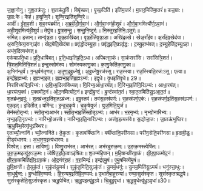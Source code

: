 

  
ज॒ज्ञा॒नोनु। नुश॒तक्र॑तु:। श॒तक्र॑तु॒र्वि। विपृ॑च्छत्। पृ॒च्छ॒दिति॑। इति॑मा॒तरं॑। मा॒तर॒मिति॑मा॒तरं॑॥ कउ॒ग्रा:। उ॒ग्रा:के। केह॑। ह॒शृ॒ण्वि॒रे। शृ॒ण्वि॒रइति॑शृ॒ण्वि॒रे॥  
आदीं॑। ईं॒श॒व॒शी। श॒व॒स्य॑ब्रवीत्। अ॒ब्र॒वी॒दौ॒र्ण॒वा॒भं। औ॒र्ण॒वा॒भम॑ही॒शुवं॑। औ॒र्ण॒वा॒भमित्यौ॑र्ण॒ऽवा॒भं। अ॒ही॒शुव॒मित्य॑ही॒शुवं॑॥ तेपु॑त्र। पु॒त्र॒स॒न्तु॒। स॒न्तु॒नि॒ष्टुर॑:। नि॒स्तुर॒इति॑नि॒:ऽतुर॑:॥  
समित्। इत्तान्। तान्वृ॑त्र॒हा। वृ॒त्र॒हाखि॑दत्। वृ॒त्र॒हेति॑वृ॒त्र॒ऽहा। अखि॑द॒त्खे। खेअ॒राँइ॑व। अ॒राँइ॑व॒खेद॑या। अ॒रानि॒वेत्य॒रान्ऽइ॑व। खेद॒येति॒खेद॑या॥ प्रवृ॑द्धोदस्यु॒हा। प्रवृ॑द्ध॒इति॒प्रऽवृ॑द्ध:। द॒स्यु॒हाभ॑वत्। द॒स्यु॒हेति॑द॒स्यु॒ऽहा। अभ॑व॒दित्यभ॑वत्॥  
एक॑याप्रति॒धा। प्र॒ति॒धापि॑बत्। प्र॒ति॒धाइति॑प्र॒ति॒ऽधा। अपि॑बत्सा॒कं। सा॒कंसरां॑सि। सरां॑सित्रि॒शतं॑। त्रिं॒शत॒मिति॑त्रिं॒शतं॑॥ इन्द्र॒स्सोम॑स्य। सोम॑स्यकाणु॒का। का॒णु॒केति॑का॒णु॒का॥  
अ॒भिग॑न्ध॒र्वं। ग॒न्ध॒र्वम॑तृणत्। अ॒तृ॒ण॒द॒बु॒ध्नेषु॑। अ॒बु॒ध्नेषु॒रज॑स्सु। रज॒स्स्वा। रज॒स्स्विति॒रज॑:ऽसु। एत्या॥ इन्द्रो॑ब्र॒ह्मभ्य॑:। ब्र॒ह्मभ्य॒इत्। ब्र॒ह्मभ्य॒इति॑ब्र॒ह्मऽभ्य॑:। इद्वृ॒धे। वृ॒धइति॑वृ॒धे॥ 29॥  
निरा॑विध्यद्गि॒रिभ्य॑:। अ॒वि॒ध्य॒दित्य॑विध्यत्। गि॒रिभ्य॒आधा॒रय॑त्। गि॒रिभ्य॒इति॑गि॒रिऽभ्य॑:। आधा॒रय॑त्। धा॒रय॑त्प॒क्वं। प॒क्वमो॑द॒नं। ओ॒द॒नमित्यो॑द॒नं॥ इन्द्रो॑बु॒न्दं। बु॒न्दंस्वा॑त॒तं। स्वा॒त॒तमिति॑सु॒ऽआ॒त॒तं॥  
श॒तब्र॑ध्न॒इषु॑:। श॒तब्र॑ध्न॒इति॑श॒तऽब्र॑ध्न:। इषु॒स्तव॑। तव॑स॒हस्र॑पर्ण:। स॒हस्र॑पर्ण॒एक॑:। स॒हस्र॑पर्ण॒इति॑स॒हस्र॑ऽपर्ण:। एक॒इत्। इदितीत्॥ यमि॑न्द्र। इ॒न्द्र॒च॒कृ॒षे। च॒कृ॒षेयुजं॑। युज॒मिति॒युजं॑॥  
तेन॑स्तो॒तृभ्य॑:। स्तो॒तृभ्य॒आभ॑र। स्तो॒तृभ्य॒इति॑स्तो॒तृऽभ्य॑:। आभ॑र। भ॒र॒नृभ्य॑:। नृभ्यो॒नारि॑भ्य:। नृभ्य॒इति॒नृऽभ्य॑:। नारि॑भ्यो॒अत्त॑वे। नारि॑भ्य॒इति॒नारि॑ऽभ्य:। अत्त॑व॒इत्यत्त॑वे॥ स॒द्योजा॒त:। जा॒तऋ॑भुष्ठिर। ऋ॒भु॒स्थि॒रेत्यृ॑भुऽस्थिर॥  
ए॒ताच्यौ॒त्नानि॑। च्यौ॒त्नानि॑ते। ते॒कृ॒ता। कृ॒तावर्षि॑ष्ठानि। वर्षी॑ष्ठानि॒परी॑णसा। परी॑ण॒सेति॒परी॑णसा॥ हृ॒दावी॒ळु। वी॒ड्व॑धारय:। अ॒धा॒र॒य॒इत्य॑धारय:॥  
विश्वेत्। इत्ता। ताविष्णु॑:। विष्णु॒राभ॑रत्। आभ॑रत्। अभ॑रदुरुक्र॒म:। उ॒रु॒क्र॒मस्त्वेषि॑त:। उ॒रु॒क्र॒मइत्यु॑रु॒ऽक्र॒म:। त्वेषि॑त॒इति॒त्वाऽइ॑षित:॥ श॒तम्म॑हि॒षान्। म॒हि॒षान्क्षी॑रपा॒कं। क्षी॒र॒पा॒कमो॑द॒नं। क्षी॒र॒पा॒कमिति॑क्षी॒र॒ऽपा॒कं। ओ॒द॒नंव॑रा॒हं। व॒रा॒मिन्द्रं॑। इन्द्र॑एमु॒षं। ए॒मु॒षमित्ये॑मु॒षं॥  
तु॒वि॒क्षन्ते॑। ते॒सुकृ॑तं। सुकृ॑तंसू॒मयं॑। सुकृ॑त॒मिति॒सुऽकृ॑तं। सू॒मयं॒धनु॑:। सु॒मय॒मिति॑सु॒ऽमयं॑। धनु॑स्सा॒धु:। सा॒धुर्बु॒न्द:। बु॒न्धोहि॑र॒ण्यय॑:। हि॒र॒ण्यय॒इति॑हि॒र॒ण्यय॑:॥ उ॒भाते॑बा॒हूरण्या॑। रण्या॒सुसं॑स्कृत। सुसं॑स्कृतऋदू॒पे। सुसं॑स्कृ॒तेति॒सुऽसं॑स्कृत। ऋदू॒पेचि॑त्। ऋ॒दू॒पइत्यृ॑दू॒ऽपे। चि॒दृ॒दू॒वृधा॑। ऋ॒दू॒वृ॒धेत्यृ॑धू॒ऽवृधा॑॥30॥  
